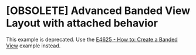 # [OBSOLETE] Advanced Banded View Layout with attached behavior


<p>This example is deprecated. Use the <a href="https://www.devexpress.com/Support/Center/p/E4625">E4625 - How to: Create a Banded View</a> example instead.</p>

<br/>


